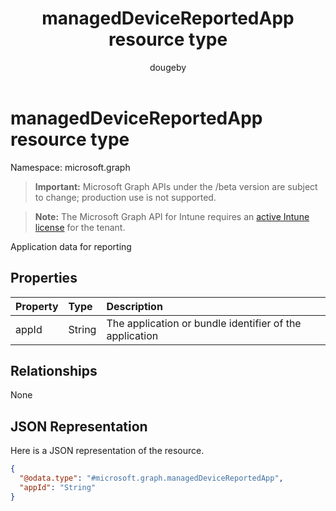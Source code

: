 ﻿---
title: "managedDeviceReportedApp resource type"
description: "Application data for reporting"
author: "dougeby"
localization_priority: Normal
ms.prod: "intune"
doc_type: resourcePageType
---

# managedDeviceReportedApp resource type

Namespace: microsoft.graph

> **Important:** Microsoft Graph APIs under the /beta version are subject to change; production use is not supported.

> **Note:** The Microsoft Graph API for Intune requires an [active Intune license](https://go.microsoft.com/fwlink/?linkid=839381) for the tenant.

Application data for reporting

## Properties

| Property | Type   | Description                                             |
| :------- | :----- | :------------------------------------------------------ |
| appId    | String | The application or bundle identifier of the application |

## Relationships

None

## JSON Representation

Here is a JSON representation of the resource.

<!-- {
  "blockType": "resource",
  "@odata.type": "microsoft.graph.managedDeviceReportedApp"
}
-->

```json
{
  "@odata.type": "#microsoft.graph.managedDeviceReportedApp",
  "appId": "String"
}
```
